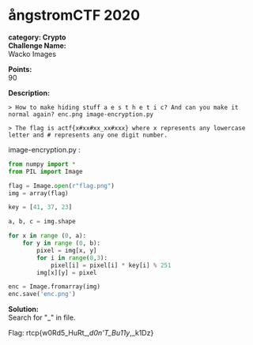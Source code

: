 # ångstromCTF 2020 <br/>
**category: Crypto** <br/>
**Challenge Name:** <br/>
Wacko Images

**Points:** <br/>
90

**Description:** <br/>
```
> How to make hiding stuff a e s t h e t i c? And can you make it normal again? enc.png image-encryption.py

> The flag is actf{x#xx#xx_xx#xxx} where x represents any lowercase letter and # represents any one digit number.
```

image-encryption.py :
```python
from numpy import *
from PIL import Image

flag = Image.open(r"flag.png")
img = array(flag)

key = [41, 37, 23]

a, b, c = img.shape

for x in range (0, a):
    for y in range (0, b):
        pixel = img[x, y]
        for i in range(0,3):
            pixel[i] = pixel[i] * key[i] % 251
        img[x][y] = pixel

enc = Image.fromarray(img)
enc.save('enc.png')
```


**Solution:** <br/>
Search for "_" in file.

Flag: rtcp{w0Rd5_HuRt_,_d0n'T_Bu11y_,_k1Dz}
